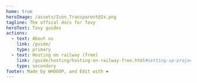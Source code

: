 ```yaml
---
home: true
heroImage: /assets/Icon_Transparent@2x.png
tagline: The offical docs for Tovy
heroText: Tovy guides
actions: 
  - text: About us
    link: /guide/
    type: primary
  - text: Hosting on railway (free)
    link: /guide/hosting/hosting-on-railway-free.html#setting-up-project
    type: secondary
footer: Made by WHOOOP, and Edit with ❤️
---
```

